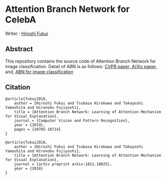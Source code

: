 # Attention Branch Network for CelebA
Writer : [Hiroshi Fukui](https://github.com/Hiroshi-Fukui)

## Abstract
This repository contains the source code of Attention Branch Network for image classification. Detail of ABN is as follows:
[CVPR paper, ](http://openaccess.thecvf.com/content_CVPR_2019/html/Fukui_Attention_Branch_Network_Learning_of_Attention_Mechanism_for_Visual_Explanation_CVPR_2019_paper.html)
[ArXiv paper, ](https://arxiv.org/abs/1812.10025)
and, 
[ABN for image classification](https://github.com/machine-perception-robotics-group/attention_branch_network)


## Citation

```
@article{fukui2018,
	author = {Hiroshi Fukui and Tsubasa Hirakawa and Takayoshi Yamashita and Hironobu Fujiyoshi},
	title = {Attention Branch Network: Learning of Attention Mechanism for Visual Explanation},
	journal = {Computer Vision and Pattern Recognition},
	year = {2019},
	pages = {10705-10714}
}
```
```
@article{fukui2018,  
	author = {Hiroshi Fukui and Tsubasa Hirakawa and Takayoshi Yamashita and Hironobu Fujiyoshi},  
	title = {Attention Branch Network: Learning of Attention Mechanism for Visual Explanation},  
	journal = {arXiv preprint arXiv:1812.10025},  
	year = {2018}  
}  
```
